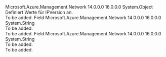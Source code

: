 <Type Name="IPVersion" FullName="Microsoft.Azure.Management.Network.Models.IPVersion">
  <TypeSignature Language="C#" Value="public static class IPVersion" />
  <TypeSignature Language="ILAsm" Value=".class public auto ansi abstract sealed beforefieldinit IPVersion extends System.Object" />
  <TypeSignature Language="DocId" Value="T:Microsoft.Azure.Management.Network.Models.IPVersion" />
  <TypeSignature Language="VB.NET" Value="Public Class IPVersion" />
  <TypeSignature Language="F#" Value="type IPVersion = class" />
  <AssemblyInfo>
    <AssemblyName>Microsoft.Azure.Management.Network</AssemblyName>
    <AssemblyVersion>14.0.0.0</AssemblyVersion>
    <AssemblyVersion>16.0.0.0</AssemblyVersion>
  </AssemblyInfo>
  <Base>
    <BaseTypeName>System.Object</BaseTypeName>
  </Base>
  <Interfaces />
  <Docs>
    <summary>
            Definiert Werte für IPVersion an.
            </summary>
    <remarks>To be added.</remarks>
  </Docs>
  <Members>
    <Member MemberName="IPv4">
      <MemberSignature Language="C#" Value="public const string IPv4;" />
      <MemberSignature Language="ILAsm" Value=".field public static literal string IPv4" />
      <MemberSignature Language="DocId" Value="F:Microsoft.Azure.Management.Network.Models.IPVersion.IPv4" />
      <MemberSignature Language="VB.NET" Value="Public Const IPv4 As String " />
      <MemberSignature Language="F#" Value="val mutable IPv4 : string" Usage="Microsoft.Azure.Management.Network.Models.IPVersion.IPv4" />
      <MemberType>Field</MemberType>
      <AssemblyInfo>
        <AssemblyName>Microsoft.Azure.Management.Network</AssemblyName>
        <AssemblyVersion>14.0.0.0</AssemblyVersion>
        <AssemblyVersion>16.0.0.0</AssemblyVersion>
      </AssemblyInfo>
      <ReturnValue>
        <ReturnType>System.String</ReturnType>
      </ReturnValue>
      <Docs>
        <summary>To be added.</summary>
        <remarks>To be added.</remarks>
      </Docs>
    </Member>
    <Member MemberName="IPv6">
      <MemberSignature Language="C#" Value="public const string IPv6;" />
      <MemberSignature Language="ILAsm" Value=".field public static literal string IPv6" />
      <MemberSignature Language="DocId" Value="F:Microsoft.Azure.Management.Network.Models.IPVersion.IPv6" />
      <MemberSignature Language="VB.NET" Value="Public Const IPv6 As String " />
      <MemberSignature Language="F#" Value="val mutable IPv6 : string" Usage="Microsoft.Azure.Management.Network.Models.IPVersion.IPv6" />
      <MemberType>Field</MemberType>
      <AssemblyInfo>
        <AssemblyName>Microsoft.Azure.Management.Network</AssemblyName>
        <AssemblyVersion>14.0.0.0</AssemblyVersion>
        <AssemblyVersion>16.0.0.0</AssemblyVersion>
      </AssemblyInfo>
      <ReturnValue>
        <ReturnType>System.String</ReturnType>
      </ReturnValue>
      <Docs>
        <summary>To be added.</summary>
        <remarks>To be added.</remarks>
      </Docs>
    </Member>
  </Members>
</Type>